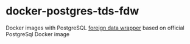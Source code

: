 # docker-postgres-tds-fdw
Docker images with PostgreSQL [foreign data wrapper](https://github.com/tds-fdw/tds_fdw) based on official PostgreSql Docker image


